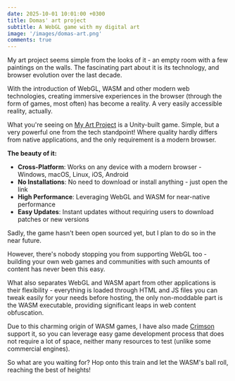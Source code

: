```yaml
---
date: 2025-10-01 10:01:00 +0300
title: Domas' art project
subtitle: A WebGL game with my digital art
image: '/images/domas-art.png'
comments: true
---
```


My art project seems simple from the looks of it - an empty room with a few paintings on the walls. The fascinating part about it is its technology, and browser evolution over the last decade.

With the introduction of WebGL, WASM and other modern web technologies, creating immersive experiences in the browser (through the form of games, most often) has become a reality. A very easily accessible reality, actually.

What you're seeing on [My Art Project](https://art.domax.lt) is a Unity-built game. Simple, but a very powerful one from the tech standpoint! Where quality hardly differs from native applications, and the only requirement is a modern browser.

**The beauty of it:**

- **Cross-Platform**: Works on any device with a modern browser - Windows, macOS, Linux, iOS, Android
- **No Installations**: No need to download or install anything - just open the link
- **High Performance**: Leveraging WebGL and WASM for near-native performance
- **Easy Updates**: Instant updates without requiring users to download patches or new versions

Sadly, the game hasn't been open sourced yet, but I plan to do so in the near future.

However, there's nobody stopping you from supporting WebGL too - building your own web games and communities with such amounts of content has never been this easy.

What also separates WebGL and WASM apart from other applications is their flexibility - everything is loaded through HTML and JS files you can tweak easily for your needs before hosting, the only non-moddable part is the WASM executable, providing significant leaps in web content obfuscation.

Due to this charming origin of WASM games, I have also made [Crimson](/project/crimson) support it, so you can leverage easy game development process that does not require a lot of space, neither many resources to test (unlike some commercial engines).

So what are you waiting for? Hop onto this train and let the WASM's ball roll, reaching the best of heights!
